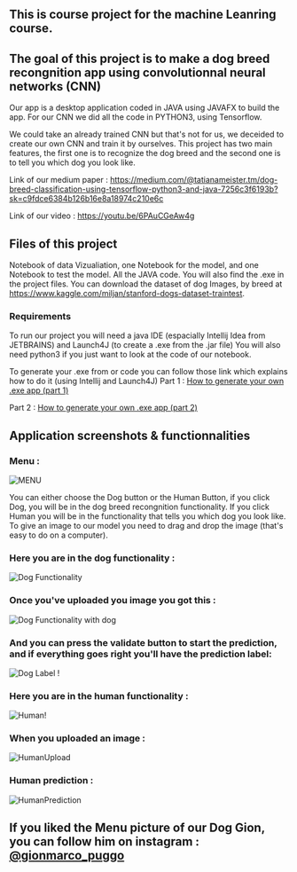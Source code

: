 
## This is course project for the machine Leanring course.
## The goal of this project is to make a dog breed recongnition app using convolutionnal neural networks (CNN)

Our app is a desktop application coded in JAVA using JAVAFX to build the app.
For our CNN we did all the code in PYTHON3, using Tensorflow.

We could take an already trained CNN but that's not for us, we deceided to create our own CNN and train it by ourselves.
This project has two main features, the first one is to recognize the dog breed and the second one is to tell you which dog you look like.

Link of our medium paper : https://medium.com/@tatianameister.tm/dog-breed-classification-using-tensorflow-python3-and-java-7256c3f6193b?sk=c9fdce6384b126b16e8a18974c210e6c

Link of our video : https://youtu.be/6PAuCGeAw4g

## Files of this project
Notebook of data Vizualiation, one Notebook for the model, and one Notebook to test the model.
All the JAVA code.
You will also find the .exe in the project files.
You can download the dataset of dog Images, by breed at https://www.kaggle.com/miljan/stanford-dogs-dataset-traintest.

### Requirements
To run our project you will need a java IDE (espacially Intellij Idea from JETBRAINS) and Launch4J (to create a .exe from the .jar file)
You will also need python3 if you just want to look at the code of our notebook.


To generate your .exe from or code you can follow those link which explains how to do it (using Intellij and Launch4J)
Part 1 : [How to generate your own .exe app (part 1)](https://medium.com/@vinayprabhu19/creating-executable-javafx-application-part-1-7589e8dec494)

Part 2 : [How to generate your own .exe app (part 2)](https://medium.com/@vinayprabhu19/creating-executable-javafx-application-part-2-c98cfa65801e)

## Application screenshots & functionnalities

### Menu : 

![MENU](https://github.com/LucLop/DoggoLookalike/blob/master/READMEPICTURES/DoggolookalikeMenu.png "Menu")


You can either choose the Dog button or the Human Button, if you click Dog, you will be in the dog breed recongnition functionality. If you click Human you will be in the functionality that tells you which dog you look like. To give an image to our model you need to drag and drop the image (that's easy to do on a computer).


### Here you are in the dog functionality : 

![Dog Functionality](https://github.com/LucLop/DoggoLookalike/blob/master/READMEPICTURES/dogFunct.png "Dog Functionality")


### Once you've uploaded you image you got this : 

![Dog Functionality with dog](https://github.com/LucLop/DoggoLookalike/blob/master/READMEPICTURES/dogFuncWithDog.png "Dog Functionality with dog")


### And you can press the validate button to start the prediction, and if everything goes right you'll have the prediction label:

![Dog Label !](https://github.com/LucLop/DoggoLookalike/blob/master/READMEPICTURES/DogPredictionFunc.png "Dog Label !")


### Here you are in the human functionality : 

![Human!](https://github.com/LucLop/DoggoLookalike/blob/master/READMEPICTURES/human.png "Human")


### When you uploaded an image :

![HumanUpload](https://github.com/LucLop/DoggoLookalike/blob/master/READMEPICTURES/humanselfie.png "HumanUpload")

### Human prediction :

![HumanPrediction](https://github.com/LucLop/DoggoLookalike/blob/master/READMEPICTURES/humanres.png "HumanPrediction")



## If you liked the Menu picture of our Dog Gion, you can follow him on instagram : [@gionmarco_puggo](https://www.instagram.com/gionmarco_puggo/)








